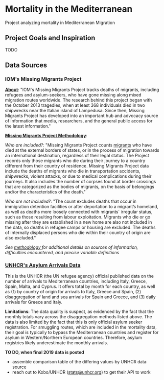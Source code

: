 # Mortality in the Mediterranean
Project analyzing mortality in Mediterranean Migration

## Project Goals and Inspiration
TODO

## Data Sources

### IOM's Missing Migrants Project
**[About](https://missingmigrants.iom.int/about)**: "IOM's Missing Migrants Project tracks deaths of migrants, including refugees and asylum-seekers, who have gone missing along mixed migration routes worldwide. The research behind this project began with the October 2013 tragedies, when at least 368 individuals died in two shipwrecks near the Italian island of Lampedusa. Since then, Missing Migrants Project has developed into an important hub and advocacy source of information that media, researchers, and the general public access for the latest information."

**[Missing Migrants Project Methodology](https://missingmigrants.iom.int/methodology)**:

*Who are included?*: "Missing Migrants Project counts [migrants](https://www.iom.int/key-migration-terms) who have died at the external borders of states, or in the process of migration towards an international destination, regardless of their legal status. The Project records only those migrants who die during their journey to a country different from their country of residence. Missing Migrants Project data include the deaths of migrants who die in transportation accidents, shipwrecks, violent attacks, or due to medical complications during their journeys. It also includes the number of corpses found at border crossings that are categorized as the bodies of migrants, on the basis of belongings and/or the characteristics of the death."

*Who are not included?*: "The count excludes deaths that occur in immigration detention facilities or after deportation to a migrant’s homeland, as well as deaths more loosely connected with migrants´ irregular status, such as those resulting from labour exploitation. Migrants who die or go missing after they are established in a new home are also not included in the data, so deaths in refugee camps or housing are excluded.  The deaths of internally displaced persons who die within their country of origin are also excluded."

*See [methodology](https://missingmigrants.iom.int/methodology) for additional details on sources of information, difficulties encountered, and precise variable definitions*

### [UNHCR's Asylum Arrivals Data](https://data2.unhcr.org/en/documents/details/58460)

This is the UNHCR (the UN refugee agency) official published data on the number of arrivals to Mediterranean countries, including Italy, Greece, Spain, Malta, and Cyprus. It offers total by month for each country, as well as (1) by country of origin for arrivals to Italy, Greece and Spain, (2) disaggregation of land and sea arrivals for Spain and Greece, and (3) daily arrivals for Greece and Italy. 

**Limitations**: The data quality is suspect, as evidenced by the fact that the monthly totals vary across the disaggregation methods listed above. The data is also limited by the fact that this is only official asylum seeker registration. For smuggling routes, which are included in the mortality data, their goal is typically to bypass the Mediterranean countries and register for asylum in Western/Northern European countries. Therefore, asylum registries likely underestimate the monthly arrivals. 

**TO DO, when final 2019 data is posted**
* assemble comparison table of the differing values by UNHCR data source
* reach out to Kobo/UNHCR (stats@unhcr.org) to get their API to work
